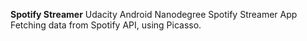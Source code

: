 **Spotify Streamer**
Udacity Android Nanodegree Spotify Streamer App
Fetching data from Spotify API, using Picasso.
